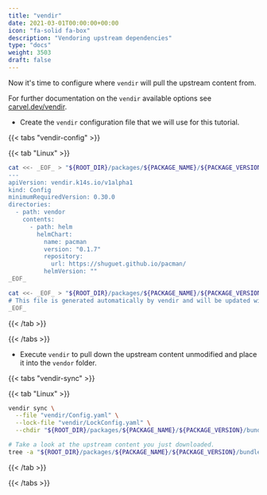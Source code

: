```yaml
---
title: "vendir"
date: 2021-03-01T00:00:00+00:00
icon: "fa-solid fa-box"
description: "Vendoring upstream dependencies"
type: "docs"
weight: 3503
draft: false
---
```


Now it's time to configure where `vendir` will pull the upstream content from.

For further documentation on the `vendir` available options see [carvel.dev/vendir](https://carvel.dev/vendir/docs/develop/).

- Create the `vendir` configuration file that we will use for this tutorial.

{{< tabs "vendir-config" >}}

{{< tab "Linux" >}}

```bash
cat <<- _EOF_ > "${ROOT_DIR}/packages/${PACKAGE_NAME}/${PACKAGE_VERSION}/bundle/vendir/Config.yaml"
---
apiVersion: vendir.k14s.io/v1alpha1
kind: Config
minimumRequiredVersion: 0.30.0
directories:
  - path: vendor
    contents:
      - path: helm
        helmChart:
          name: pacman
          version: "0.1.7"
          repository:
            url: https://shuguet.github.io/pacman/
          helmVersion: ""
_EOF_

cat <<- _EOF_ > "${ROOT_DIR}/packages/${PACKAGE_NAME}/${PACKAGE_VERSION}/bundle/vendir/LockConfig.yaml"
# This file is generated automatically by vendir and will be updated with resolved image references by kbld later.
_EOF_
```

{{< /tab >}}

{{< /tabs >}}

- Execute `vendir` to pull down the upstream content unmodified and place it into the `vendor` folder.

{{< tabs "vendir-sync" >}}

{{< tab "Linux" >}}

```bash
vendir sync \
  --file "vendir/Config.yaml" \
  --lock-file "vendir/LockConfig.yaml" \
  --chdir "${ROOT_DIR}/packages/${PACKAGE_NAME}/${PACKAGE_VERSION}/bundle"

# Take a look at the upstream content you just downloaded.
tree -a "${ROOT_DIR}/packages/${PACKAGE_NAME}/${PACKAGE_VERSION}/bundle/vendor"
```

{{< /tab >}}

{{< /tabs >}}
